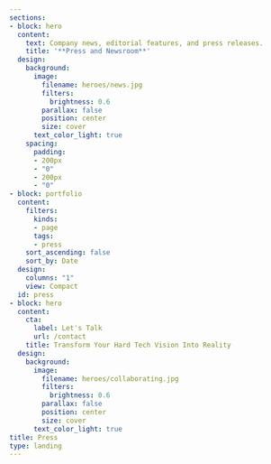 ```yaml
---
sections:
- block: hero
  content:
    text: Company news, editorial features, and press releases.
    title: '**Press and Newsroom**'
  design:
    background:
      image:
        filename: heroes/news.jpg
        filters:
          brightness: 0.6
        parallax: false
        position: center
        size: cover
      text_color_light: true
    spacing:
      padding:
      - 200px
      - "0"
      - 200px
      - "0"
- block: portfolio
  content:
    filters:
      kinds:
      - page
      tags:
      - press
    sort_ascending: false
    sort_by: Date
  design:
    columns: "1"
    view: Compact
  id: press
- block: hero
  content:
    cta:
      label: Let's Talk
      url: /contact
    title: Transform Your Hard Tech Vision Into Reality
  design:
    background:
      image:
        filename: heroes/collaborating.jpg
        filters:
          brightness: 0.6
        parallax: false
        position: center
        size: cover
      text_color_light: true
title: Press
type: landing
---
```


